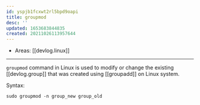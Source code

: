 ```yaml
---
id: yspjb1fcxwt2rl5bpd9oapi
title: groupmod
desc: ''
updated: 1653683844835
created: 20211026113957644
---
```


- Areas: [[devlog.linux]]

---

`groupmod` command in Linux is used to modify or change the existing [[devlog.group]] that was created using [[groupadd]] on Linux system.

Syntax:

`sudo groupmod -n group_new group_old`
